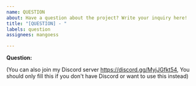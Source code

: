 ```yaml
---
name: QUESTION
about: Have a question about the project? Write your inquiry here!
title: "[QUESTION] - "
labels: question
assignees: mangoess

---
```


**Question:**

(You can also join my Discord server https://discord.gg/MyjJGfkt54, You should only fill this if you don't have Discord or want to use this instead)
